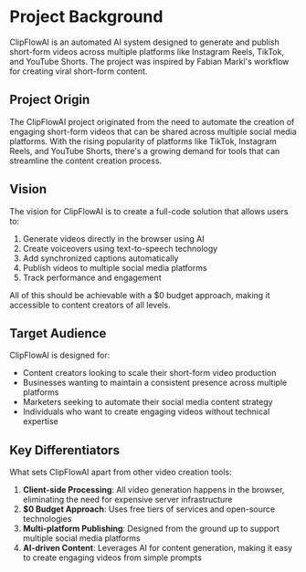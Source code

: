 # Project Background

ClipFlowAI is an automated AI system designed to generate and publish short-form videos across multiple platforms like Instagram Reels, TikTok, and YouTube Shorts. The project was inspired by Fabian Markl's workflow for creating viral short-form content.

## Project Origin

The ClipFlowAI project originated from the need to automate the creation of engaging short-form videos that can be shared across multiple social media platforms. With the rising popularity of platforms like TikTok, Instagram Reels, and YouTube Shorts, there's a growing demand for tools that can streamline the content creation process.

## Vision

The vision for ClipFlowAI is to create a full-code solution that allows users to:

1. Generate videos directly in the browser using AI
2. Create voiceovers using text-to-speech technology
3. Add synchronized captions automatically
4. Publish videos to multiple social media platforms
5. Track performance and engagement

All of this should be achievable with a $0 budget approach, making it accessible to content creators of all levels.

## Target Audience

ClipFlowAI is designed for:

- Content creators looking to scale their short-form video production
- Businesses wanting to maintain a consistent presence across multiple platforms
- Marketers seeking to automate their social media content strategy
- Individuals who want to create engaging videos without technical expertise

## Key Differentiators

What sets ClipFlowAI apart from other video creation tools:

1. **Client-side Processing**: All video generation happens in the browser, eliminating the need for expensive server infrastructure
2. **$0 Budget Approach**: Uses free tiers of services and open-source technologies
3. **Multi-platform Publishing**: Designed from the ground up to support multiple social media platforms
4. **AI-driven Content**: Leverages AI for content generation, making it easy to create engaging videos from simple prompts
